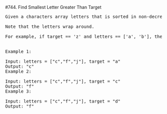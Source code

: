 #744. Find Smallest Letter Greater Than Target

<pre>
Given a characters array letters that is sorted in non-decreasing order and a character target, return the smallest character in the array that is larger than target.

Note that the letters wrap around.

For example, if target == 'z' and letters == ['a', 'b'], the answer is 'a'.
 

Example 1:

Input: letters = ["c","f","j"], target = "a"
Output: "c"
Example 2:

Input: letters = ["c","f","j"], target = "c"
Output: "f"
Example 3:

Input: letters = ["c","f","j"], target = "d"
Output: "f"
</pre>